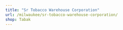 ```yaml
---
title: "Sr Tobacco Warehouse Corporation"
url: /milwaukee/sr-tobacco-warehouse-corporation/
shop: Tabak
---
```

